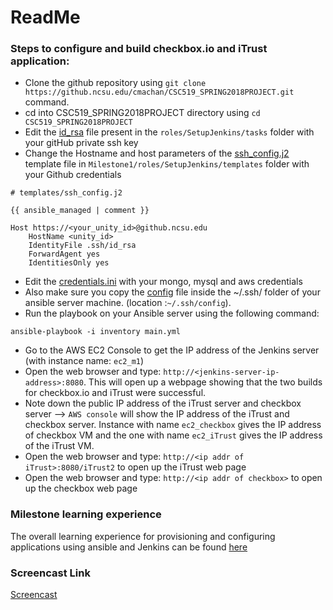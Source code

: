 # ReadMe

### Steps to configure and build checkbox.io and iTrust application:  

- Clone the github repository using `git clone https://github.ncsu.edu/cmachan/CSC519_SPRING2018PROJECT.git` command. 
- cd into CSC519_SPRING2018PROJECT directory using `cd CSC519_SPRING2018PROJECT`   
- Edit the [id_rsa](./roles/SetupJenkins/tasks/id_rsa) file present in the `roles/SetupJenkins/tasks` folder with your gitHub private ssh key
- Change the Hostname and host parameters of the [ssh_config.j2](./roles/SetupJenkins/templates/ssh_config.j2) template file in `Milestone1/roles/SetupJenkins/templates` folder with your Github credentials
```
# templates/ssh_config.j2

{{ ansible_managed | comment }}

Host https://<your_unity_id>@github.ncsu.edu
    HostName <unity_id>
    IdentityFile .ssh/id_rsa
    ForwardAgent yes
    IdentitiesOnly yes
```
- Edit the [credentials.ini](credentials.ini) with your mongo, mysql and aws credentials
- Also make sure you copy the [config](config) file inside the ~/.ssh/ folder of your ansible server machine. (location :`~/.ssh/config`). 
- Run the playbook on your Ansible server using the following command:
```
ansible-playbook -i inventory main.yml
```
- Go to the AWS EC2 Console to get the IP address of the Jenkins server (with instance name: `ec2_m1`)
- Open the web browser and type: `http://<jenkins-server-ip-address>:8080`. This will open up a webpage showing that the two builds for checkbox.io and iTrust were successful.
- Note down the public IP address of the iTrust server and checkbox server --> `AWS console` will show the IP address of the iTrust and checkbox server. Instance with name `ec2_checkbox` gives the IP address of checkbox VM and the one with name `ec2_iTrust` gives the IP address of the iTrust VM.
- Open the web browser and type: `http://<ip addr of iTrust>:8080/iTrust2` to open up the iTrust web page
- Open the web browser and type: `http://<ip addr of checkbox>` to open up the checkbox web page

### Milestone learning experience 
The overall learning experience for provisioning and configuring applications using ansible and Jenkins can be found [here](./issues.md) 

### Screencast Link 
[Screencast](https://youtu.be/ZCB7ady9PdM)


